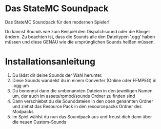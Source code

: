 # Das StateMC Soundpack

Das StateMC Soundpack für den modernen Spieler!

Du kannst Sounds wie zum Beispiel den Dispatchsound oder die Klingel ändern. 
Zu beachten ist, dass die Sounds alle den Dateitypen '.ogg' haben müssen und
diese GENAU wie die ursprünglichen Sounds heißen müssen.


# Installationsanleitung

1. Du lädst dir deine Sounds der Wahl herunter.
2. Diese Sounds wandelst du in einem Converter (Online oder FFMPEG) in .ogg um
3. Du benennst dann die umbenannten Dateien in den jeweiligen Namen um, der auch im assets/rpmod/sounds Ordner zu finden sind
4. Dann verschiebst du die Sounddateien in den oben genannten Ordner und ziehst das Resource Pack in den resourcepacks Ordner des Modpacks
5. Im Spiel wählst du nun das Soundpack aus und freust dich dann über die neuen Custom-Sounds
